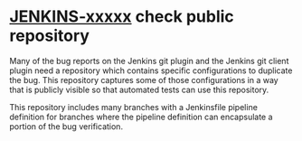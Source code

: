 # [JENKINS-xxxxx](https://issues.jenkins-ci.org/browse/JENKINS-xxxxx) check public repository

Many of the bug reports on the Jenkins git plugin and the Jenkins git
client plugin need a repository which contains specific configurations to
duplicate the bug.  This repository captures some of those configurations
in a way that is publicly visible so that automated tests can use this
repository.

This repository includes many branches with a Jenkinsfile pipeline
definition for branches where the pipeline definition can encapsulate
a portion of the bug verification.
